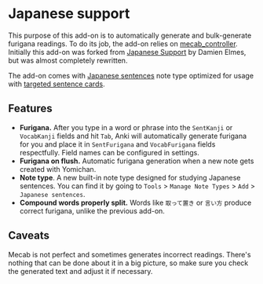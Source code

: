 # Japanese support

This purpose of this add-on is to automatically generate and bulk-generate furigana readings.
To do its job, the add-on relies on
[mecab_controller](https://github.com/Ajatt-Tools/mecab_controller).
Initially this add-on was forked from
[Japanese Support](https://ankiweb.net/shared/info/3918629684)
by Damien Elmes, but was almost completely rewritten.

The add-on comes with
[Japanese sentences](https://ankiweb.net/shared/info/1557722832)
note type optimized for usage with
[targeted sentence cards](https://tatsumoto-ren.github.io/blog/discussing-various-card-templates.html#targeted-sentence-cards-or-mpvacious-cards).

## Features

* **Furigana.**
After you type in a word or phrase into the `SentKanji` or `VocabKanji` fields and hit `Tab`,
Anki will automatically generate furigana for you and place it in
`SentFurigana` and `VocabFurigana` fields respectfully.
Field names can be configured in settings.
* **Furigana on flush.**
Automatic furigana generation when a new note gets created with Yomichan.
* **Note type**.
A new built-in note type designed for studying Japanese sentences.
You can find it by going to `Tools` > `Manage Note Types` > `Add` > `Japanese sentences`.
* **Compound words properly split.**
Words like `取って置き` or `言い方` produce correct furigana,
unlike the previous add-on.

## Caveats

Mecab is not perfect and sometimes generates incorrect readings.
There's nothing that can be done about it in a big picture,
so make sure you check the generated text and adjust it if necessary.
